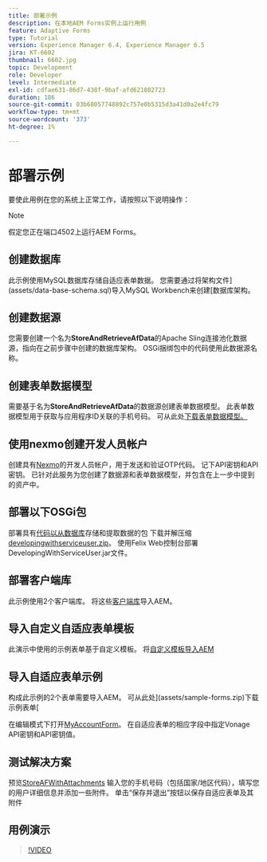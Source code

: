 ```yaml
---
title: 部署示例
description: 在本地AEM Forms实例上运行用例
feature: Adaptive Forms
type: Tutorial
version: Experience Manager 6.4, Experience Manager 6.5
jira: KT-6602
thumbnail: 6602.jpg
topic: Development
role: Developer
level: Intermediate
exl-id: cdfae631-86d7-438f-9baf-afd621802723
duration: 186
source-git-commit: 03b68057748892c757e0b5315d3a41d0a2e4fc79
workflow-type: tm+mt
source-wordcount: '373'
ht-degree: 1%

---
```


# 部署示例

要使此用例在您的系统上正常工作，请按照以下说明操作：

>[!NOTE]
>假定您正在端口4502上运行AEM Forms。


## 创建数据库

此示例使用MySQL数据库存储自适应表单数据。 您需要通过将架构文件](assets/data-base-schema.sql)导入MySQL Workbench来创建[数据库架构。

## 创建数据源

您需要创建一个名为&#x200B;**StoreAndRetrieveAfData**&#x200B;的Apache Sling连接池化数据源，指向在之前步骤中创建的数据库架构。 OSGi捆绑包中的代码使用此数据源名称。

## 创建表单数据模型

需要基于名为&#x200B;**StoreAndRetrieveAfData**&#x200B;的数据源创建表单数据模型。 此表单数据模型用于获取与应用程序ID关联的手机号码。 可从此处[下载表单数据模型。](assets/2-Factor-Authentication-DataSource-and-FDM.zip)

## 使用nexmo创建开发人员帐户

创建具有[Nexmo](https://dashboard.nexmo.com/)的开发人员帐户，用于发送和验证OTP代码。 记下API密钥和API密钥。 已针对此服务为您创建了数据源和表单数据模型，并包含在上一步中提到的资产中。

## 部署以下OSGi包

部署具有[代码以从数据库](assets/SaveAndResume.core-1.0.0-SNAPSHOT.jar)存储和提取数据的包
下载并解压缩[developingwithserviceuser.zip](https://experienceleague.adobe.com/docs/experience-manager-learn/assets/developingwithserviceuser.zip)。
使用Felix Web控制台部署DevelopingWithServiceUser.jar文件。

## 部署客户端库

此示例使用2个客户端库。 将这些[客户端库](assets/store-af-with-attachments-client-lib.zip)导入AEM。

## 导入自定义自适应表单模板

此演示中使用的示例表单基于自定义模板。 将[自定义模板导入AEM](assets/custom-template-with-page-component.zip)

## 导入自适应表单示例

构成此示例的2个表单需要导入AEM。 可从此处](assets/sample-forms.zip)下载示例表单[

在编辑模式下打开[MyAccountForm](http://localhost:4502/editor.html/content/forms/af/myaccountform.html)。 在自适应表单的相应字段中指定Vonage API密钥和API密钥值。

## 测试解决方案

预览[StoreAFWithAttachments](http://localhost:4502/content/dam/formsanddocuments/storeafwithattachments/jcr:content?wcmmode=disabled)
输入您的手机号码（包括国家/地区代码），填写您的用户详细信息并添加一些附件。 单击“保存并退出”按钮以保存自适应表单及其附件


## 用例演示

>[!VIDEO](https://video.tv.adobe.com/v/327122?quality=12&learn=on)
